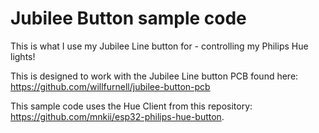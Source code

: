 # Jubilee Button sample code

This is what I use my Jubilee Line button for - controlling my Philips Hue lights!

This is designed to work with the Jubilee Line button PCB found here: https://github.com/willfurnell/jubilee-button-pcb

This sample code uses the Hue Client from this repository: https://github.com/mnkii/esp32-philips-hue-button.



